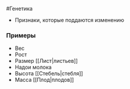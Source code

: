 #Генетика 
- Признаки, которые поддаются изменению 
### Примеры
- Вес 
- Рост 
- Размер [[Лист|листьев]]
- Надои молока 
- Высота [[Стебель|стебля]]
- Масса [[Плод|плодов]]